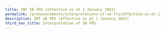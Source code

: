 ```yaml
---
title: INT SB FRS (effective as at 1 January 2022)
permalink: /pronouncements/interpretations-of-sb-frs/effective-as-at-1-january-2022/
description: INT SB FRS (effective as at 1 January 2022)
third_nav_title: Interpretation of SB FRS
---
```







